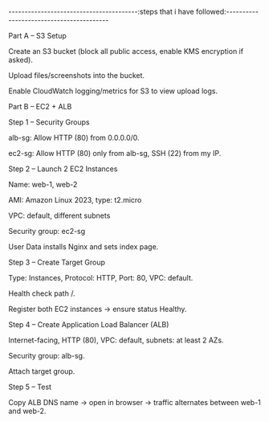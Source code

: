 ----------------------------------------:steps that i have followed:-----------------------------------------


Part A – S3 Setup

Create an S3 bucket (block all public access, enable KMS encryption if asked).

Upload files/screenshots into the bucket.

Enable CloudWatch logging/metrics for S3 to view upload logs.

Part B – EC2 + ALB

Step 1 – Security Groups

alb-sg: Allow HTTP (80) from 0.0.0.0/0.

ec2-sg: Allow HTTP (80) only from alb-sg, SSH (22) from my IP.

Step 2 – Launch 2 EC2 Instances

Name: web-1, web-2

AMI: Amazon Linux 2023, type: t2.micro

VPC: default, different subnets

Security group: ec2-sg

User Data installs Nginx and sets index page.

Step 3 – Create Target Group

Type: Instances, Protocol: HTTP, Port: 80, VPC: default.

Health check path /.

Register both EC2 instances → ensure status Healthy.

Step 4 – Create Application Load Balancer (ALB)

Internet-facing, HTTP (80), VPC: default, subnets: at least 2 AZs.

Security group: alb-sg.

Attach target group.

Step 5 – Test

Copy ALB DNS name → open in browser → traffic alternates between web-1 and web-2.
